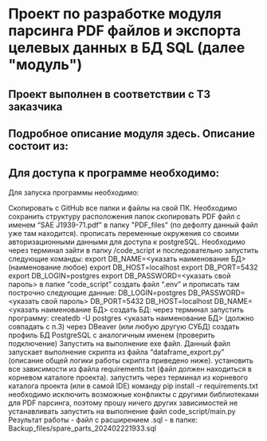 # Проект по разработке модуля парсинга PDF файлов и экспорта целевых данных в БД SQL (далее "модуль")

## Проект выполнен в соответствии с ТЗ заказчика


## Подробное описание модуля здесь. Описание состоит из:


## Для доступа к программе необходимо:

Для запуска программы необходимо:

Скопировать с GitHub все папки и файлы на свой ПК. Необходимо сохранить структуру расположения папок
скопировать PDF файл с именем “SAE J1939-71.pdf” в папку "PDF_files" (по дефолту данный файл уже там находится). 
прописать переменные окружения со своими авторизационными данными для доступа к postgreSQL. 
Необходимо через терминал зайти в папку /code_script и последовательно запустить следующие команды:
export DB_NAME=<указать наименование БД> (наименование любое)
export DB_HOST=localhost
export DB_PORT=5432
export DB_LOGIN=postgres 
export DB_PASSWORD=<указать свой пароль>
в папке “code_script” создать файл “.env” и прописать там построчно следующие данные:
DB_LOGIN=postgres
DB_PASSWORD=<указать свой пароль>
DB_PORT=5432
DB_HOST=localhost
DB_NAME=<указать наименование БД>
создать БД:
через терминал запустить программу: 
createdb -U postgres <указать наименование БД> (должно совпадать с п.3)
через DBeaver (или любую другую СУБД) создать профиль БД PostgreSQL с аналогичным именем (проверить подключение) 
Запустить на выполнение exe файл. Данный файл запускает выполнение скрипта из файла “dataframe_export.py” (описание общей логики работы скрипта приведено ниже).
установить все зависимости из файла requirements.txt (файл должен находиться в корневом каталоге проекта). запустить через терминал из корневого каталога проекта (или в самой IDE) команду pip install -r requirements.txt необходимо исключить возможные конфликты с другими библиотеками для PDF парсинга, поэтому прошу ничего других зависимостей не устанавливать
запустить на выполнение файл code_script/main.py
Результат работы - файл с расширением .sql - в папке: Backup_files/spare_parts_202402221933.sql



